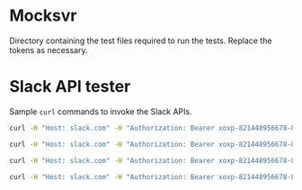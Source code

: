 
# Mocksvr

Directory containing the test files required to run the tests. Replace the tokens as necessary.

# Slack API tester
Sample `curl` commands to invoke the Slack APIs.

```bash
curl -H "Host: slack.com" -H "Authorization: Bearer xoxp-821448956678-818775000324-818797461140-4d175b4e14b948d630f195e51478bb0e" -X POST "http://localhost:80/api/chat.postMessage?channel=win31&as_user=true&text=hello"

curl -H "Host: slack.com" -H "Authorization: Bearer xoxp-821448956678-818775000324-818797461140-4d175b4e14b948d630f195e51478bb0e" -X GET "http://127.0.0.1:80/api/conversations.list"

curl -H "Host: slack.com" -H "Authorization: Bearer xoxp-821448956678-818775000324-818797461140-4d175b4e14b948d630f195e51478bb0e" -X GET "http://127.0.0.1:80/api/conversations.history?channel=CPV9L2VT3"

curl -H "Host: slack.com" -H "Authorization: Bearer xoxp-821448956678-818775000324-818797461140-4d175b4e14b948d630f195e51478bb0e" -X GET "http://127.0.0.1:80/api/users.list"
```